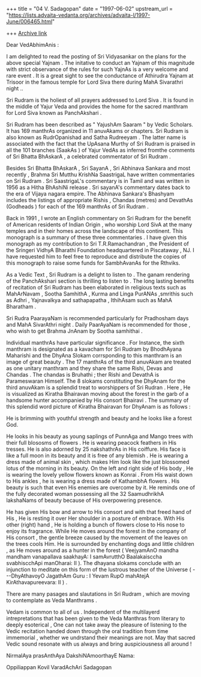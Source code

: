+++
title = "04 V. Sadagopan"
date = "1997-06-02"
upstream_url = "https://lists.advaita-vedanta.org/archives/advaita-l/1997-June/006465.html"

+++
[Archive link](https://lists.advaita-vedanta.org/archives/advaita-l/1997-June/006465.html)

Dear VedAbhimAnis :

I am delighted to read the posting of Sri Vidyasankar
on the plans for the above special Yajnam . The initative
to conduct an Yajnam of this magnitude with strict observance
of the rules for such YajnAs is a very welcome  and rare event .
It is a great sight to see the conductance of Athirudra Yajnam
at Trisoor in the famous temple for Lord Siva there during
MahA Sivarathri night ..

Sri Rudram is the holiest of all prayers addressed to Lord Siva .
It is found in the middle of Yajur Veda and provides the home for
the sacred manthram for Lord Siva known as PanchAkshari .

Sri Rudram has  been described as " YajushAm Saaram " by
Vedic Scholars. It has 169 manthrAs organized in 11 anuvAkams
or chapters. Sri Rudram is also known as RudrOpanishad and
Satha Rudreeyam . The latter name is associated with the fact
that the UpAsana Murthy of Sri Rudram is praised in all the 101
branches (SaakAs ) of Yajur VedAs as inferred fromthe comments of
Sri Bhatta BhAskarA , a celebrated commentator of Sri Rudram .

Besides Sri Bhatta BhAskarA , Sri SayanA , Sri Abhinava Sankara
and most recently , Brahma Sri Mutthu KrishNa SaastrigaL have
written commentaries on Sri Rudram . Sri SaastrigaL's commentary
is in Tamil and was written in 1956 as a Hitha BhAshiNi release .
Sri sayanA's commentary dates back to the era of Vijaya nagara empire.
The Abhinava Sankara's Bhashyam includes the listings of appropriate
Rishis , Chandas (metres) and DevathAs (Godheads ) for each of the 169
manthrAs of Sri Rudram .

Back in 1991 , I wrote an English commentary on Sri Rudram for the benefit
of American residents of Indian Origin , who worship Lord SivA at the many
temples and in their homes across the landscape of this continent.
This monograph is a summary of these three commentaries . I have given
this monograph as my contribution to Sri T.R.Ramachandran , the President
of the Sringeri VidhyA Bharathi Foundation headquartered in Piscataway , NJ.
I have requested him to feel free to reproduce and distribute the copies
of this monograph to raise some funds for SambhAvanAs for the Rthviks.

As a Vedic Text , Sri Rudram is a delight to listen to . The ganam
rendering of the PanchAkshari section is thrilling to listen to .
The long lasting benefits of recitation of Sri Rudram has been
elaborated in religious texts such as MahArNavam , Sootha SamhithA ,
Kurma and Linga PurANAs ,smrithis such as
Adhri , Yajnavalkya and sathapapatha , IthihAsam such as MahA Bharatham .

Sri Rudra PaarayaNam is recommended particularly for Pradhosham
days and MahA SivarAthri night . Daily PaarAyaNam is recommended for
those , who wish to get Brahma JnAnam  by Sootha samhithai .

Individual manthrAs have particular significance . For Instance, the sixth
manthram is designated as a kavacham for Sri Rudram by BhodhAyana
Maharishi and the DhyAna Slokam corrsponding to this manthram
is an image of great beauty . The 17 manthrAs of the third anuvAkam
are treated as one unitary manthram and they share the same Rishi,
Devas and Chandas . The chandas is Bruhathi ; ther Rishi and DevathA
is Parameswaran Himself. The 8 slokams constituting the DhyAnam
for the third anuvAkam is a splendid treat to worshippers of Sri Rudran .
Here , He is visualized as Kiratha Bhairavan moving about the forest
in the garb of  a handsome hunter accompanied by His consort Bhairavi .
The summary of this splendid  word picture of Kiratha  Bhairavan
for DhyAnam is as follows :

He is brimming with youthful strength and beauty and he looks like a forest
God.

He looks in his beauty as young saplings of PunnAga and Mango trees with their
full blososms of flowers . He is wearing peacock feathers in His tresses.
He is also adorned by 25 nakshathrAs in His coiffure. His face is like
a full moon in its beauty and it is free of any blemish . He is wearing
a dress made of animal skin , which makes Him look like the just blossomed
lotus of the morning in its beauty. On the left and right side of His body ,
He is wearing the lovely yellow flowers known as Konrai . From His waist
down  to His ankles , he is wearing a dress made of KathambhA flowers . His
beauty
is such that even His enemies are overcome by it. He reminds one of
the fully decorated woman possessing all the 32 SaamudhrikhA lakshaNams
of beauty because of His overpowering presence.

He has given His bow and arrow to His consort and with that
freed hand of His , He is resting it over Her shoulder in a posture
of embrace. With His other (right)  hand , He is holding a bunch
of flowers close to His nose to enjoy its fragrance. While He moves around
the forest in the company of His consort , the gentle breeze caused by the
movement of the leaves on the trees cools Him. He is surrounded by
enchanting  dogs and little children , as He moves around as a hunter
in the forest ( VeejyamAnO mandha mandham vanapallava  saakhayA: I
samAvrutthO Baalakaisccha svabhiscchApi manOharai: II ). The dhayana
slokams conclude with an injunction to meditate on this form of the lustrous
teacher of the Universe ( ---DhyAthavoyO JagathAm Guru : I
Yevam RupO mahAtejA KirAthavapureevara: II ) .

There are many pasages and  slautations in Sri Rudram , which are
moving to contemplate as Veda Manthrams .

Vedam is common to all of us . Independent of the multilayerd
intrepretations that has been given to the Veda Manthras from literary
to deeply esoterical , One can not take away the pleasure of listening to
the Vedic recitation handed down through the oral tradition from
time immemorial , whether  we undrstand their meanings are not.
May that sacred Vedic sound resonate with us always and bring
auspiciousness all around !

NirmalAya prasAnthAya DakshiNAmoorthayE Nama:

Oppiliappan Kovil VaradAchAri Sadagopan

